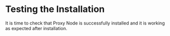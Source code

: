 # Testing the Installation

It is time to check that Proxy Node is successfully installed and it is working as expected after installation.
